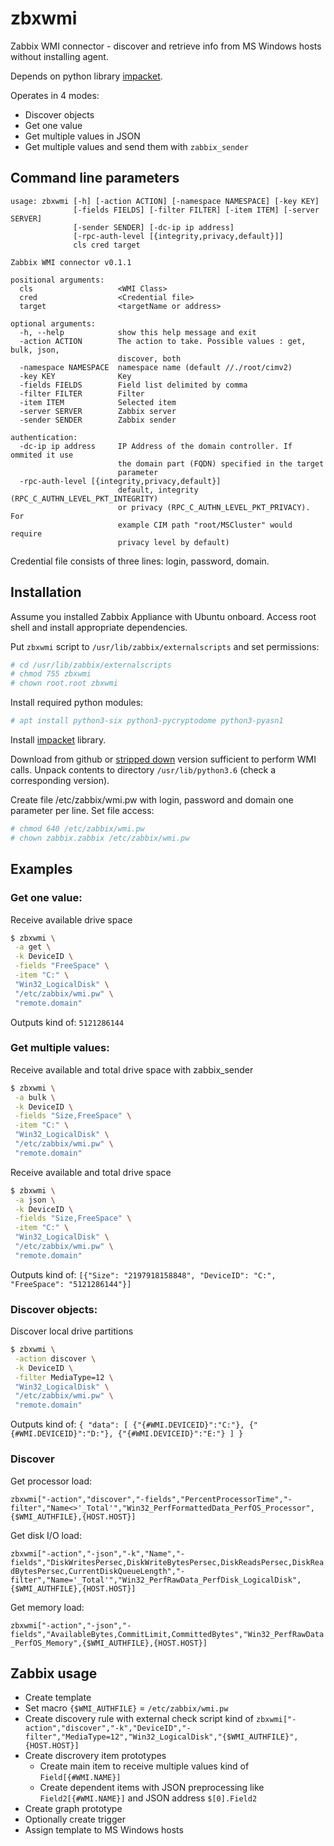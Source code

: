 # zbxwmi
Zabbix WMI connector - discover and retrieve info from MS Windows hosts without installing agent.

Depends on python library [impacket](https://github.com/CoreSecurity/impacket).

Operates in 4 modes:
* Discover objects
* Get one value
* Get multiple values in JSON
* Get multiple values and send them with `zabbix_sender`

## Command line parameters

```
usage: zbxwmi [-h] [-action ACTION] [-namespace NAMESPACE] [-key KEY]
              [-fields FIELDS] [-filter FILTER] [-item ITEM] [-server SERVER]
              [-sender SENDER] [-dc-ip ip address]
              [-rpc-auth-level [{integrity,privacy,default}]]
              cls cred target

Zabbix WMI connector v0.1.1

positional arguments:
  cls                   <WMI Class>
  cred                  <Credential file>
  target                <targetName or address>

optional arguments:
  -h, --help            show this help message and exit
  -action ACTION        The action to take. Possible values : get, bulk, json,
                        discover, both
  -namespace NAMESPACE  namespace name (default //./root/cimv2)
  -key KEY              Key
  -fields FIELDS        Field list delimited by comma
  -filter FILTER        Filter
  -item ITEM            Selected item
  -server SERVER        Zabbix server
  -sender SENDER        Zabbix sender

authentication:
  -dc-ip ip address     IP Address of the domain controller. If ommited it use
                        the domain part (FQDN) specified in the target
                        parameter
  -rpc-auth-level [{integrity,privacy,default}]
                        default, integrity (RPC_C_AUTHN_LEVEL_PKT_INTEGRITY)
                        or privacy (RPC_C_AUTHN_LEVEL_PKT_PRIVACY). For
                        example CIM path "root/MSCluster" would require
                        privacy level by default)
```

Credential file consists of three lines: login, password, domain.

## Installation

Assume you installed Zabbix Appliance with Ubuntu onboard. Access root shell and install appropriate dependencies.

Put `zbxwmi` script to `/usr/lib/zabbix/externalscripts` and set permissions:

```sh
# cd /usr/lib/zabbix/externalscripts
# chmod 755 zbxwmi
# chown root.root zbxwmi
```

Install required python modules:

```sh
# apt install python3-six python3-pycryptodome python3-pyasn1
```

Install [impacket](https://github.com/CoreSecurity/impacket) library.

Download from github or [stripped down](https://13hakta.ru/assets/components/fileattach/connector.php?action=web/download&ctx=web&fid=MDK5dMZwyEHoTNkHGkamjLSs7fIpRXTh) version sufficient to perform WMI calls.
Unpack contents to directory `/usr/lib/python3.6` (check a corresponding version).

Create file /etc/zabbix/wmi.pw with login, password and domain one parameter per line. Set file access:

```sh
# chmod 640 /etc/zabbix/wmi.pw
# chown zabbix.zabbix /etc/zabbix/wmi.pw
```

## Examples

### Get one value:

Receive available drive space

```sh
$ zbxwmi \
 -a get \
 -k DeviceID \
 -fields "FreeSpace" \
 -item "C:" \
 "Win32_LogicalDisk" \
 "/etc/zabbix/wmi.pw" \
 "remote.domain"
```

Outputs kind of:
`5121286144`

### Get multiple values:

Receive available and total drive space with zabbix_sender

```sh
$ zbxwmi \
 -a bulk \
 -k DeviceID \
 -fields "Size,FreeSpace" \
 -item "C:" \
 "Win32_LogicalDisk" \
 "/etc/zabbix/wmi.pw" \
 "remote.domain"
```

Receive available and total drive space

```sh
$ zbxwmi \
 -a json \
 -k DeviceID \
 -fields "Size,FreeSpace" \
 -item "C:" \
 "Win32_LogicalDisk" \
 "/etc/zabbix/wmi.pw" \
 "remote.domain"
```

Outputs kind of:
`[{"Size": "2197918158848", "DeviceID": "C:", "FreeSpace": "5121286144"}]`

### Discover objects:

Discover local drive partitions

```sh
$ zbxwmi \
 -action discover \
 -k DeviceID \
 -filter MediaType=12 \
 "Win32_LogicalDisk" \
 "/etc/zabbix/wmi.pw" \
 "remote.domain"
```
Outputs kind of:
`{ "data": [ {"{#WMI.DEVICEID}":"C:"}, {"{#WMI.DEVICEID}":"D:"}, {"{#WMI.DEVICEID}":"E:"} ] }`

### Discover

Get processor load:

`zbxwmi["-action","discover","-fields","PercentProcessorTime","-filter","Name<>'_Total'","Win32_PerfFormattedData_PerfOS_Processor",{$WMI_AUTHFILE},{HOST.HOST}]`

Get disk I/O load:

`zbxwmi["-action","-json","-k","Name","-fields","DiskWritesPersec,DiskWriteBytesPersec,DiskReadsPersec,DiskReadBytesPersec,CurrentDiskQueueLength","-filter","Name='_Total'","Win32_PerfRawData_PerfDisk_LogicalDisk",{$WMI_AUTHFILE},{HOST.HOST}]`

Get memory load:

`zbxwmi["-action","-json","-fields","AvailableBytes,CommitLimit,CommittedBytes","Win32_PerfRawData_PerfOS_Memory",{$WMI_AUTHFILE},{HOST.HOST}]`

## Zabbix usage

* Create template
* Set macro `{$WMI_AUTHFILE}` = `/etc/zabbix/wmi.pw`
* Create discovery rule with external check script kind of
`zbxwmi["-action","discover","-k","DeviceID","-filter","MediaType=12","Win32_LogicalDisk","{$WMI_AUTHFILE}",{HOST.HOST}]`
* Create discrovery item prototypes
  * Create main item to receive multiple values kind of `Field[{#WMI.NAME}]`
  * Create dependent items with JSON preprocessing like `Field2[{#WMI.NAME}]` and JSON address `$[0].Field2`
* Create graph prototype
* Optionally create trigger
* Assign template to MS Windows hosts
